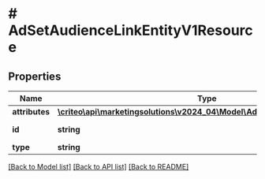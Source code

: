 # # AdSetAudienceLinkEntityV1Resource

## Properties

Name | Type | Description | Notes
------------ | ------------- | ------------- | -------------
**attributes** | [**\criteo\api\marketingsolutions\v2024_04\Model\AdSetAudienceLinkEntityV1**](AdSetAudienceLinkEntityV1.md) |  | [optional]
**id** | **string** | Id of the entity | [optional]
**type** | **string** |  | [optional]

[[Back to Model list]](../../README.md#models) [[Back to API list]](../../README.md#endpoints) [[Back to README]](../../README.md)
